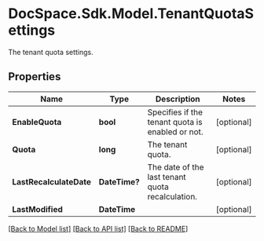 # DocSpace.Sdk.Model.TenantQuotaSettings
The tenant quota settings.

## Properties

Name | Type | Description | Notes
------------ | ------------- | ------------- | -------------
**EnableQuota** | **bool** | Specifies if the tenant quota is enabled or not. | [optional] 
**Quota** | **long** | The tenant quota. | [optional] 
**LastRecalculateDate** | **DateTime?** | The date of the last tenant quota recalculation. | [optional] 
**LastModified** | **DateTime** |  | [optional] 

[[Back to Model list]](../README.md#documentation-for-models) [[Back to API list]](../README.md#documentation-for-api-endpoints) [[Back to README]](../README.md)

